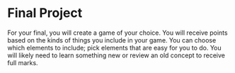 # Final Project

For your final, you will create a game of your choice. You will receive points based on the kinds of things you include in your game. You can choose which elements to include; pick elements that are easy for you to do. You will likely need to learn something new or review an old concept to receive full marks.
